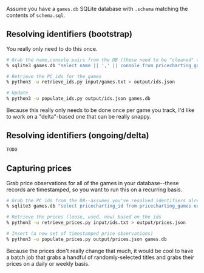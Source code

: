 Assume you have a `games.db` SQLite database with `.schema` matching the contents of `schema.sql`.

## Resolving identifiers (bootstrap)

You really only need to do this once.

```bash
# Grab the name,console pairs from the DB (these need to be "cleaned" and match PC)
% sqlite3 games.db "select name || ',' || console from pricecharting_games order by name asc" > input/games.txt

# Retrieve the PC ids for the games
% python3 -u retrieve_ids.py input/games.txt > output/ids.json

# Update 
% python3 -u populate_ids.py output/ids.json games.db
```

Because this really only needs to be done once per game you track, I'd like to work on a "delta"-based one that can be really snappy.

## Resolving identifiers (ongoing/delta)

```bash
TODO
```

## Capturing prices

Grab price observations for all of the games in your database--these records are timestamped, so you want to run this on a recurring basis.

```bash
# Grab the PC ids from the DB--assumes you've resolved identifiers already
% sqlite3 games.db "select pricecharting_id from pricecharting_games order by name asc" > input/ids.txt

# Retrieve the prices (loose, used, new) based on the ids
% python3 -u retrieve_prices.py input/ids.txt > output/prices.json

# Insert (a new set of timestamped price observations)
% python3 -u populate_prices.py output/prices.json games.db
```

Because the prices don't really change that much, it would be cool to have a batch job that grabs a handful of randomly-selected titles and grabs their prices on a daily or weekly basis.